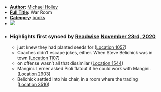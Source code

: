 - **[Author](<Author.md>):** [Michael Holley](<Michael Holley.md>)
- **[Full Title](<Full Title.md>):** War Room
- **[Category](<Category.md>):** [books](<books.md>)
- ![](https://images-na.ssl-images-amazon.com/images/I/51MZCaDtFNL._SL200_.jpg)
- ### Highlights first synced by [Readwise](<Readwise.md>) [November 23rd, 2020](<November 23rd, 2020.md>)
    - just knew they had planted seeds for ([Location 1057](https://readwise.io/to_kindle?action=open&asin=B004W2ZOIK&location=1057))
    - Coaches didn’t escape jokes, either. When Steve Belichick was in town ([Location 1107](https://readwise.io/to_kindle?action=open&asin=B004W2ZOIK&location=1107))
    - on offense wasn’t all that dissimilar ([Location 1544](https://readwise.io/to_kindle?action=open&asin=B004W2ZOIK&location=1544))
    - Mangini. Lerner asked Pioli flatout if he could work with Mangini. ([Location 2903](https://readwise.io/to_kindle?action=open&asin=B004W2ZOIK&location=2903))
    - Belichick settled into his chair, in a room where the trading ([Location 3510](https://readwise.io/to_kindle?action=open&asin=B004W2ZOIK&location=3510))
